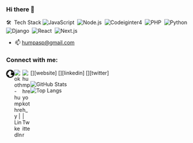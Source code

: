### Hi there 👋
🛠 &nbsp;Tech Stack
![JavaScript](https://img.shields.io/badge/-JavaScript-05122A?style=flat&logo=javascript)&nbsp;
![Node.js](https://img.shields.io/badge/-Node.js-05122A?style=flat&logo=node.js)&nbsp;
![Codeiginter4](https://img.shields.io/badge/-Codeiginter4-05122A?style=flat&logo=codeiginter4)&nbsp;
![PHP](https://img.shields.io/badge/-Php-05122A?style=flat&logo=php)&nbsp;
![Python](https://img.shields.io/badge/-Python-05122A?style=flat&logo=python)&nbsp;
![Django](https://img.shields.io/badge/-Django-05122A?style=flat&logo=django)&nbsp;
![React](https://img.shields.io/badge/-React-05122A?style=flat&logo=react)&nbsp;
![Next.js](https://img.shields.io/badge/-Next.js-05122A?style=flat&logo=next.js)&nbsp;
<br />
- 📫 humpasp@gmail.com
<!-- ![website]:(https://humphreyokoth.github.io/portfolio/)
![twitter]: (https://twitter.com/humphreyokoth_)
![linkedin]:(https://www.linkedin.com/in/okoth-humphrey/)### Connect with me: -->


### Connect with me:

[<img align="left" alt="(https://humphreyokoth.github.io/portfolio/)" width="22px" src="https://raw.githubusercontent.com/iconic/open-iconic/master/svg/globe.svg" />][website]
[<img align="left" alt="okoth-humphrey | LinkedIn" width="22px" src="https://cdn.jsdelivr.net/npm/simple-icons@v3/icons/linkedin.svg" />][linkedin]
[<img align="left" alt="humphreyokoth_ | Twitter" width="22px" src="https://cdn.jsdelivr.net/npm/simple-icons@v3/icons/twitter.svg" />][twitter]




<!-- ![Readme Card](https://github-readme-stats.vercel.app/api/pin/?username=humphreyokoth&repo=github-readme-stats) -->
![GitHub Stats](https://github-readme-stats.vercel.app/api?username=humphreyokoth&theme=radical)
<br />
![Top Langs](https://github-readme-stats.vercel.app/api/top-langs/?username=humphreyokoth&langs_count=8)


<!-- - 👨‍💻   Frontend: HTML, CSS, JavaScript , PHP       
- 🔧Backend: NodeJs, Python, PHP  
- Frameworks:  ReactJS, NextJS, Django, Codeigniter4
- CI/CD DevOps tools Docker, Github Actions ,Circl CI
- TDD  Mocha and Chai , PHP Unit.
- 👯 I collaborate to **Open Source**
- 🔭 Technical mentoring Junior Developers
 -->
